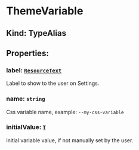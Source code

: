 # **ThemeVariable**

## **Kind: TypeAlias**

## **Properties**:

### label: [`ResourceText`](./ResourceText)

Label to show to the user on Settings.

### name: `string`

Css variable name, example: `--my-css-variable`

### initialValue: [`T`](./T)

initial variable value, if not manually set by the user.
